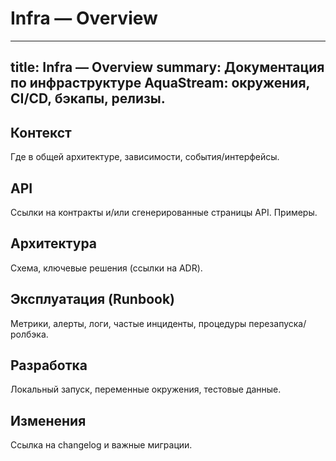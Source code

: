 # Infra — Overview

---
title: Infra — Overview
summary: Документация по инфраструктуре AquaStream: окружения, CI/CD, бэкапы, релизы.
---

## Контекст
Где в общей архитектуре, зависимости, события/интерфейсы.

## API
Ссылки на контракты и/или сгенерированные страницы API. Примеры.

## Архитектура
Схема, ключевые решения (ссылки на ADR).

## Эксплуатация (Runbook)
Метрики, алерты, логи, частые инциденты, процедуры перезапуска/ролбэка.

## Разработка
Локальный запуск, переменные окружения, тестовые данные.

## Изменения
Ссылка на changelog и важные миграции.
